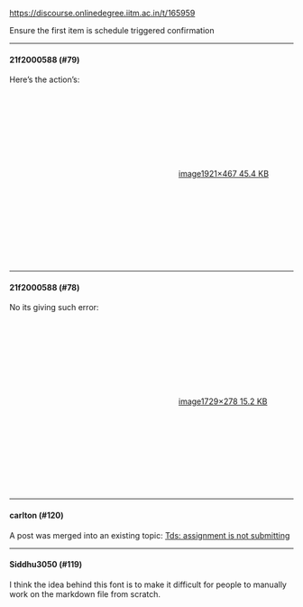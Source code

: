 https://discourse.onlinedegree.iitm.ac.in/t/165959

Ensure the first item is schedule triggered confirmation</p><hr>

<h4>21f2000588 (#79)</h4>
<p>Here’s the action’s:<br/>
<div class="lightbox-wrapper"><a class="lightbox" data-download-href="/uploads/short-url/7zD4Tr9rEgG95xyEXcfaPJ8AYiM.png?dl=1" href="https://europe1.discourse-cdn.com/flex013/uploads/iitm/original/3X/3/5/35164c425fd9bac93a22a798ceb50aff9245edfc.png" rel="noopener nofollow ugc" title="image"><div class="meta"><svg aria-hidden="true" class="fa d-icon d-icon-far-image svg-icon"><use href="#far-image"></use></svg><span class="filename">image</span><span class="informations">1921×467 45.4 KB</span><svg aria-hidden="true" class="fa d-icon d-icon-discourse-expand svg-icon"><use href="#discourse-expand"></use></svg></div></a></div></p><hr>

<h4>21f2000588 (#78)</h4>
<p>No its giving such error:<br/>
<div class="lightbox-wrapper"><a class="lightbox" data-download-href="/uploads/short-url/oJ6gnh7MWP1PAJgkJ40wv9JctSQ.png?dl=1" href="https://europe1.discourse-cdn.com/flex013/uploads/iitm/original/3X/a/d/ad4d5271fd3d95f8e832eaa212705300b96245cc.png" rel="noopener nofollow ugc" title="image"><div class="meta"><svg aria-hidden="true" class="fa d-icon d-icon-far-image svg-icon"><use href="#far-image"></use></svg><span class="filename">image</span><span class="informations">1729×278 15.2 KB</span><svg aria-hidden="true" class="fa d-icon d-icon-discourse-expand svg-icon"><use href="#discourse-expand"></use></svg></div></a></div></p><hr>

<h4>carlton (#120)</h4>
<p>A post was merged into an existing topic: <a href="/t/tds-assignment-is-not-submitting/166189/21">Tds: assignment is not submitting</a></p><hr>

<h4>Siddhu3050 (#119)</h4>
<p>I think the idea behind this font is to make it difficult for people to manually work on the markdown file from scratch.